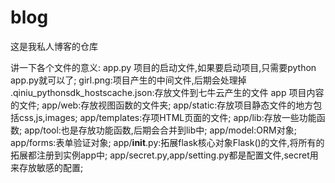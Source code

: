 # blog
这是我私人博客的仓库

讲一下各个文件的意义:
app.py 项目的启动文件,如果要启动项目,只需要python app.py就可以了;
girl.png:项目产生的中间文件,后期会处理掉
.qiniu_pythonsdk_hostscache.json:存放文件到七牛云产生的文件
app 项目内容的文件;
app/web:存放视图函数的文件夹;
app/static:存放项目静态文件的地方包括css,js,images;
app/templates:存项HTML页面的文件;
app/lib:存放一些功能函数;
app/tool:也是存放功能函数,后期会合并到lib中;
app/model:ORM对象;
app/forms:表单验证对象;
app/__init__.py:拓展flask核心对象Flask()的文件,将所有的拓展都注册到实例app中;
app/secret.py,app/setting.py都是配置文件,secret用来存放敏感的配置;
